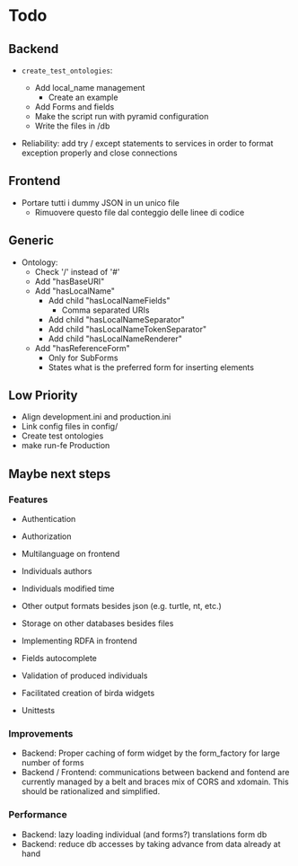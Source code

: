 # Todo

## Backend
 
 - `create_test_ontologies`: 
    - Add local_name management
        -  Create an example
    - Add Forms and fields
    - Make the script run with pyramid configuration
    - Write the files in /db
 
 - Reliability: add try / except statements to services in order to format exception
   properly and close connections

## Frontend

 - Portare tutti i dummy JSON in un unico file
    - Rimuovere questo file dal conteggio delle linee di codice 


## Generic

 - Ontology:
    - Check '/' instead of '#'
    - Add "hasBaseURI"
    - Add "hasLocalName"
        - Add child "hasLocalNameFields"
            - Comma separated URIs
        - Add child "hasLocalNameSeparator"
        - Add child "hasLocalNameTokenSeparator"
        - Add child "hasLocalNameRenderer"
	- Add "hasReferenceForm"
	    - Only for SubForms
	    - States what is the preferred form for inserting elements
    

## Low Priority

 - Align development.ini and production.ini
 - Link config files in config/
 - Create test ontologies
 - make run-fe Production
 
## Maybe next steps

### Features

 - Authentication
 - Authorization
 - Multilanguage on frontend
 - Individuals authors
 - Individuals modified time
 - Other output formats besides json (e.g. turtle, nt, etc.)
 - Storage on other databases besides files
 - Implementing RDFA in frontend
 - Fields autocomplete

 - Validation of produced individuals
 - Facilitated creation of birda widgets
 - Unittests

### Improvements
 - Backend: Proper caching of form widget by the form_factory for large number of forms
 - Backend / Frontend: communications between backend and fontend are currently
   managed by a belt and braces mix of CORS and xdomain. This should be rationalized 
   and simplified.

### Performance
 - Backend: lazy loading individual (and forms?) translations form db
 - Backend: reduce db accesses by taking advance from data already at hand
